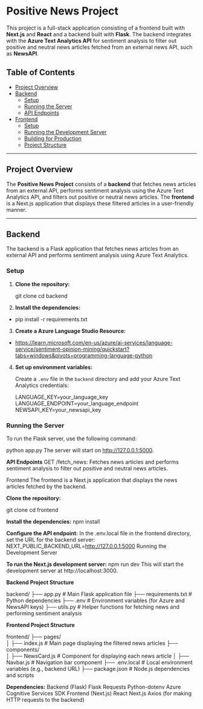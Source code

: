 # Positive News Project

This project is a full-stack application consisting of a frontend built with **Next.js** and **React** and a backend built with **Flask**. The backend integrates with the **Azure Text Analytics API** for sentiment analysis to filter out positive and neutral news articles fetched from an external news API, such as **NewsAPI**.

## Table of Contents

- [Project Overview](#project-overview)
- [Backend](#backend)
  - [Setup](#setup)
  - [Running the Server](#running-the-server)
  - [API Endpoints](#api-endpoints)
- [Frontend](#frontend)
  - [Setup](#setup-1)
  - [Running the Development Server](#running-the-development-server)
  - [Building for Production](#building-for-production)
  - [Project Structure](#project-structure)

---

## Project Overview

The **Positive News Project** consists of a **backend** that fetches news articles from an external API, performs sentiment analysis using the Azure Text Analytics API, and filters out positive or neutral news articles. The **frontend** is a Next.js application that displays these filtered articles in a user-friendly manner.

---

## Backend

The backend is a Flask application that fetches news articles from an external API and performs sentiment analysis using Azure Text Analytics.

### Setup

1. **Clone the repository:**

    git clone <repository-url>
    cd backend

2. **Install the dependencies:**

+    pip install -r requirements.txt

3. **Create a Azure Language Studio Resource:**

+ https://learn.microsoft.com/en-us/azure/ai-services/language-service/sentiment-opinion-mining/quickstart?tabs=windows&pivots=programming-language-python


4. **Set up environment variables:**

    Create a `.env` file in the `backend` directory and add your Azure Text Analytics credentials:

    LANGUAGE_KEY=your_language_key
    LANGUAGE_ENDPOINT=your_language_endpoint
    NEWSAPI_KEY=your_newsapi_key

### Running the Server

To run the Flask server, use the following command:

python app.py
The server will start on http://127.0.0.1:5000.

**API Endpoints**
GET /fetch_news: Fetches news articles and performs sentiment analysis to filter out positive and neutral news articles.

Frontend
The frontend is a Next.js application that displays the news articles fetched by the backend.

**Clone the repository:**

git clone <repository-url>
cd frontend

**Install the dependencies:**
npm install

**Configure the API endpoint:**
In the .env.local file in the frontend directory, set the URL for the backend server:
NEXT_PUBLIC_BACKEND_URL=http://127.0.0.1:5000
Running the Development Server

**To run the Next.js development server:**
npm run dev
This will start the development server at http://localhost:3000.

**Backend Project Structure**


backend/
├── app.py                  # Main Flask application file
├── requirements.txt        # Python dependencies
├── .env                    # Environment variables (for Azure and NewsAPI keys)
├── utils.py                # Helper functions for fetching news and performing sentiment analysis


**Frontend Project Structure**

frontend/
├── pages/                  
│   ├── index.js            # Main page displaying the filtered news articles
├── components/             
│   ├── NewsCard.js         # Component for displaying each news article
│   ├── Navbar.js           # Navigation bar component
├── .env.local              # Local environment variables (e.g., backend URL)
├── package.json            # Node.js dependencies and scripts


**Dependencies:**
Backend (Flask)
Flask
Requests
Python-dotenv
Azure Cognitive Services SDK
Frontend (Next.js)
React
Next.js
Axios (for making HTTP requests to the backend)